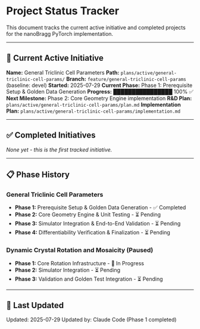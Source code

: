 # Project Status Tracker

This document tracks the current active initiative and completed projects for the nanoBragg PyTorch implementation.

---

## 📍 **Current Active Initiative**

**Name:** General Triclinic Cell Parameters
**Path:** `plans/active/general-triclinic-cell-params/`
**Branch:** `feature/general-triclinic-cell-params` (baseline: devel)
**Started:** 2025-07-29
**Current Phase:** Phase 1: Prerequisite Setup & Golden Data Generation
**Progress:** ████████████████ 100% ✅
**Next Milestone:** Phase 2: Core Geometry Engine implementation
**R&D Plan:** `plans/active/general-triclinic-cell-params/plan.md`
**Implementation Plan:** `plans/active/general-triclinic-cell-params/implementation.md`

---

## ✅ **Completed Initiatives**

*None yet - this is the first tracked initiative.*

---

## 📋 **Phase History**

### General Triclinic Cell Parameters
- **Phase 1:** Prerequisite Setup & Golden Data Generation - ✅ Completed
- **Phase 2:** Core Geometry Engine & Unit Testing - ⏳ Pending
- **Phase 3:** Simulator Integration & End-to-End Validation - ⏳ Pending
- **Phase 4:** Differentiability Verification & Finalization - ⏳ Pending

### Dynamic Crystal Rotation and Mosaicity (Paused)
- **Phase 1:** Core Rotation Infrastructure - 🔄 In Progress
- **Phase 2:** Simulator Integration - ⏳ Pending
- **Phase 3:** Validation and Golden Test Integration - ⏳ Pending

---

## 🔄 **Last Updated**

Updated: 2025-07-29
Updated by: Claude Code (Phase 1 completed)